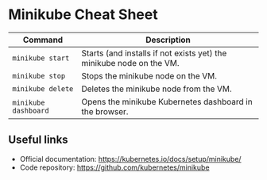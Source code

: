 # Minikube Cheat Sheet

| Command | Description |
| ------- | ----------- |
| `minikube start` | Starts (and installs if not exists yet) the minikube node on the VM. |
| `minikube stop` | Stops the minikube node on the VM. |
| `minikube delete` | Deletes the minikube node from the VM. |
| `minikube dashboard` | Opens the minikube Kubernetes dashboard in the browser. |

## Useful links

- Official documentation: https://kubernetes.io/docs/setup/minikube/
- Code repository: https://github.com/kubernetes/minikube